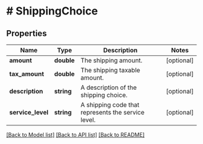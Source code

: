 # # ShippingChoice

## Properties

Name | Type | Description | Notes
------------ | ------------- | ------------- | -------------
**amount** | **double** | The shipping amount. | [optional] 
**tax_amount** | **double** | The shipping taxable amount. | [optional] 
**description** | **string** | A description of the shipping choice. | [optional] 
**service_level** | **string** | A shipping code that represents the service level. | [optional] 

[[Back to Model list]](../../README.md#documentation-for-models) [[Back to API list]](../../README.md#documentation-for-api-endpoints) [[Back to README]](../../README.md)


